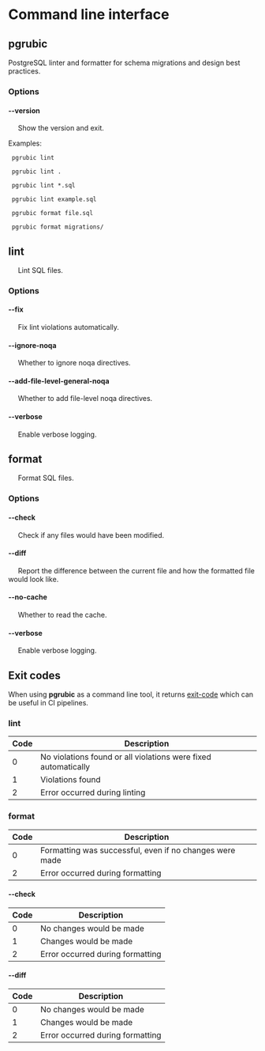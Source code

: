 # Command line interface

## pgrubic

  PostgreSQL linter and formatter for schema migrations and design
  best practices.

### **Options**

#### **--version**

&nbsp;&nbsp;&nbsp;&nbsp;&nbsp;Show the version and exit.

  Examples:

     pgrubic lint

     pgrubic lint .

     pgrubic lint *.sql

     pgrubic lint example.sql

     pgrubic format file.sql

     pgrubic format migrations/

## **lint**

&nbsp;&nbsp;&nbsp;&nbsp;&nbsp;Lint SQL files.

### **Options**

#### **--fix**

&nbsp;&nbsp;&nbsp;&nbsp;&nbsp;Fix lint violations automatically.

#### **--ignore-noqa**

&nbsp;&nbsp;&nbsp;&nbsp;&nbsp;Whether to ignore noqa directives.

#### **--add-file-level-general-noqa**

&nbsp;&nbsp;&nbsp;&nbsp;&nbsp;Whether to add file-level noqa directives.

#### **--verbose**

&nbsp;&nbsp;&nbsp;&nbsp;&nbsp;Enable verbose logging.

## **format**

&nbsp;&nbsp;&nbsp;&nbsp;&nbsp;Format SQL files.

### **Options**

#### **--check**

&nbsp;&nbsp;&nbsp;&nbsp;&nbsp;Check if any files would have been modified.

#### **--diff**

&nbsp;&nbsp;&nbsp;&nbsp;&nbsp;Report the difference between the current file and how the
formatted file would look like.

#### **--no-cache**

&nbsp;&nbsp;&nbsp;&nbsp;&nbsp;Whether to read the cache.

#### **--verbose**

&nbsp;&nbsp;&nbsp;&nbsp;&nbsp;Enable verbose logging.

## Exit codes

When using **pgrubic** as a command line tool, it returns [exit-code](https://shapeshed.com/unix-exit-codes/) which can be useful in CI pipelines.

### lint

| Code | Description                                                    |
| ---- | -------------------------------------------------------------- |
| 0    | No violations found or all violations were fixed automatically |
| 1    | Violations found                                               |
| 2    | Error occurred during linting                                  |

### format

| Code |                    Description                          |
| ---- | --------------------------------------------------------|
| 0    | Formatting was successful, even if no changes were made |
| 2    | Error occurred during formatting                        |

#### --check

| Code |           Description            |
| -----| ---------------------------------|
| 0    | No changes would be made         |
| 1    | Changes would be made            |
| 2    | Error occurred during formatting |

#### --diff

| Code |           Description            |
| ---- | ---------------------------------|
| 0    | No changes would be made         |
| 1    | Changes would be made            |
| 2    | Error occurred during formatting |

